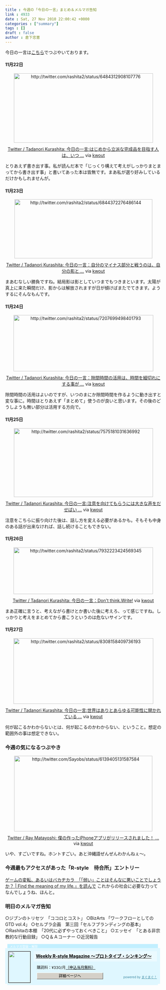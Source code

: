 ```yaml
---
title : 今週の「今日の一言」まとめ＆メルマガ告知
link : 4933
date : Sat, 27 Nov 2010 22:00:42 +0000
categories : ["summary"]
tags : []
draft : false
author : 倉下忠憲
---
```


今日の一言は<a href="http://twitter.com/rashita2 ">こちら</a>でつぶやいております。

<h4>11月22日</h4>
<div class="kwout" style="text-align: center;"><img src="http://kwout.com/cutout/s/9x/nx/5az_bor.jpg" alt="http://twitter.com/rashita2/status/6484312908107776" title="Twitter / Tadanori Kurashita: 今日の一言:はじめから立派な完成品を目指す人は、いつ ..." width="449" height="223" style="border: none;" usemap="#map_s9xnx5az" /><map id="map_s9xnx5az" name="map_s9xnx5az"><area coords="19,101,94,109" href="http://twitter.com/rashita2/status/6484312908107776" alt="" shape="rect" /><area coords="19,147,54,182" href="http://twitter.com/rashita2" alt="" shape="rect" /><area coords="70,146,157,168" href="http://twitter.com/rashita2" alt="" shape="rect" /></map><p style="margin-top: 10px; text-align: center;"><a href="http://twitter.com/rashita2/status/6484312908107776">Twitter / Tadanori Kurashita: 今日の一言:はじめから立派な完成品を目指す人は、いつ ...</a> via <a href="http://kwout.com/quote/s9xnx5az">kwout</a></p></div>
<!--more-->
とりあえず書き出す事。私が読んだ本で「じっくり構えて考えがしっかりまとまってから書き出す事」と書いてあった本は皆無です。まあ私が選り好みしているだけかもしれませんが。

<h4>11月23日</h4>
<div class="kwout" style="text-align: center;"><img src="http://kwout.com/cutout/a/55/kp/mv7_bor.jpg" alt="http://twitter.com/rashita2/status/6844372276486144" title="Twitter / Tadanori Kurashita: 今日の一言：自分のマイナス部分と戦うのは、自分の影と ..." width="445" height="190" style="border: none;" usemap="#map_a55kpmv7" /><map id="map_a55kpmv7" name="map_a55kpmv7"><area coords="16,69,90,77" href="http://twitter.com/rashita2/status/6844372276486144" alt="" shape="rect" /><area coords="16,115,51,150" href="http://twitter.com/rashita2" alt="" shape="rect" /><area coords="67,114,154,136" href="http://twitter.com/rashita2" alt="" shape="rect" /></map><p style="margin-top: 10px; text-align: center;"><a href="http://twitter.com/rashita2/status/6844372276486144">Twitter / Tadanori Kurashita: 今日の一言：自分のマイナス部分と戦うのは、自分の影と ...</a> via <a href="http://kwout.com/quote/a55kpmv7">kwout</a></p></div>
まあむなしい勝負ですね。結局影は影としていつまでもつきまといます。太陽が真上に来た瞬間だけ、影からは解放されますが日が傾けばまたでてきます。ようするにそんなもんです。
<h4>11月24日</h4>
<div class="kwout" style="text-align: center;"><img src="http://kwout.com/cutout/m/fm/7s/2uk_bor.jpg" alt="http://twitter.com/rashita2/status/7207699498401793" title="Twitter / Tadanori Kurashita: 今日の一言：隙間時間の活用は、時間を細切れにする事が ..." width="451" height="181" style="border: none;" usemap="#map_mfm7s2uk" /><map id="map_mfm7s2uk" name="map_mfm7s2uk"><area coords="19,72,91,80" href="http://twitter.com/rashita2/status/7207699498401793" alt="" shape="rect" /><area coords="19,105,54,141" href="http://twitter.com/rashita2" alt="" shape="rect" /><area coords="70,104,157,126" href="http://twitter.com/rashita2" alt="" shape="rect" /></map><p style="margin-top: 10px; text-align: center;"><a href="http://twitter.com/rashita2/status/7207699498401793">Twitter / Tadanori Kurashita: 今日の一言：隙間時間の活用は、時間を細切れにする事が ...</a> via <a href="http://kwout.com/quote/mfm7s2uk">kwout</a></p></div>
隙間時間の活用はよいのですが、いつのまにか隙間時間を作るように動き出すと変な事に。時間はとりあえず「まとめて」使うのが良いと思います。その後のどうしようも無い部分は活用する方向で。
<h4>11月25日</h4>
<div class="kwout" style="text-align: center;"><img src="http://kwout.com/cutout/c/xa/8n/ife_bor.jpg" alt="http://twitter.com/rashita2/status/7575181031636992" title="Twitter / Tadanori Kurashita: 今日の一言:注意を向けてもらうには大きな声をだせばい ..." width="449" height="221" style="border: none;" usemap="#map_cxa8nife" /><map id="map_cxa8nife" name="map_cxa8nife"><area coords="94,97,137,106" href="http://www.tweetdeck.com/" alt="" shape="rect" /><area coords="19,97,91,106" href="http://twitter.com/rashita2/status/7575181031636992" alt="" shape="rect" /><area coords="19,143,54,178" href="http://twitter.com/rashita2" alt="" shape="rect" /><area coords="70,142,157,165" href="http://twitter.com/rashita2" alt="" shape="rect" /></map><p style="margin-top: 10px; text-align: center;"><a href="http://twitter.com/rashita2/status/7575181031636992">Twitter / Tadanori Kurashita: 今日の一言:注意を向けてもらうには大きな声をだせばい ...</a> via <a href="http://kwout.com/quote/cxa8nife">kwout</a></p></div>
注意をこちらに振り向けた後は、話し方を変える必要があるかも。そもそも中身のある話が出来なければ、話し続けることもできない。
<h4>11月26日</h4>
<div class="kwout" style="text-align: center;"><img src="http://kwout.com/cutout/f/55/kp/mv7_bor.jpg" alt="http://twitter.com/rashita2/status/7932223424569345" title="Twitter / Tadanori Kurashita: 今日の一言：Don't think.Write!" width="450" height="150" style="border: none;" usemap="#map_f55kpmv7" /><map id="map_f55kpmv7" name="map_f55kpmv7"><area coords="19,42,62,50" href="http://twitter.com/rashita2/status/7932223424569345" alt="" shape="rect" /><area coords="19,75,54,111" href="http://twitter.com/rashita2" alt="" shape="rect" /><area coords="70,74,157,96" href="http://twitter.com/rashita2" alt="" shape="rect" /></map><p style="margin-top: 10px; text-align: center;"><a href="http://twitter.com/rashita2/status/7932223424569345">Twitter / Tadanori Kurashita: 今日の一言：Don't think.Write!</a> via <a href="http://kwout.com/quote/f55kpmv7">kwout</a></p></div>
まあ正確に言うと、考えながら書けとか書いた後に考えろ、って感じですね。しっかりと考えをまとめてから書こうというのは危ないサインです。
<h4>11月27日</h4>
<div class="kwout" style="text-align: center;"><img src="http://kwout.com/cutout/b/pd/dq/s2u_bor.jpg" alt="http://twitter.com/rashita2/status/8308158409736193" title="Twitter / Tadanori Kurashita: 今日の一言:世界はありとあらゆる可能性に開かれている ..." width="451" height="211" style="border: none;" usemap="#map_bpddqs2u" /><map id="map_bpddqs2u" name="map_bpddqs2u"><area coords="60,100,104,108" href="http://www.tweetdeck.com/" alt="" shape="rect" /><area coords="20,133,55,169" href="http://twitter.com/rashita2" alt="" shape="rect" /><area coords="71,133,158,155" href="http://twitter.com/rashita2" alt="" shape="rect" /><area coords="20,100,57,108" href="http://twitter.com/rashita2/status/8308158409736193" alt="" shape="rect" /></map><p style="margin-top: 10px; text-align: center;"><a href="http://twitter.com/rashita2/status/8308158409736193">Twitter / Tadanori Kurashita: 今日の一言:世界はありとあらゆる可能性に開かれている ...</a> via <a href="http://kwout.com/quote/bpddqs2u">kwout</a></p></div>
何が起こるかわからないとは、何が起こるのかわからない、ということ。想定の範囲外の事は想定できない。
<h3>今週の気になるつぶやき</h3>
<div class="kwout" style="text-align: center;"><img src="http://kwout.com/cutout/9/iz/z4/x5a_bor.jpg" alt="http://twitter.com/Sayobs/status/6139405131587584" title="Twitter / Ray Matayoshi: 僕の作ったiPhoneアプリがリリースされました！ ..." width="446" height="243" style="border: none;" usemap="#map_9izz4x5a" /><map id="map_9izz4x5a" name="map_9izz4x5a"><area coords="93,123,139,131" href="http://twitcasting.tv/" alt="" shape="rect" /><area coords="18,123,90,131" href="http://twitter.com/Sayobs/status/6139405131587584" alt="" shape="rect" /><area coords="18,95,226,117" href="http://moi.st/b1006" alt="" shape="rect" /><area coords="18,169,53,204" href="http://twitter.com/Sayobs" alt="" shape="rect" /><area coords="69,168,142,190" href="http://twitter.com/Sayobs" alt="" shape="rect" /><area coords="18,68,445,90" href="http://itunes.apple.com/jp/app/iokinawa/id404154639?mt=8" alt="" shape="rect" /></map><p style="margin-top: 10px; text-align: center;"><a href="http://twitter.com/Sayobs/status/6139405131587584">Twitter / Ray Matayoshi: 僕の作ったiPhoneアプリがリリースされました！ ...</a> via <a href="http://kwout.com/quote/9izz4x5a">kwout</a></p></div>
いや、すごいですね。ホントすごい。あと沖縄語ぜんぜんわかんねぇ〜。

<h3>今週最もアクセスがあった「R-style　待合所」エントリー</h3>
<a href="http://r-style.posterous.com/-find-the-meaning-of-my-life-10">ゲームの変転、あるいはバカヂカラ　「「弱い」ことはそんなに悪いことでしょうか？ | Find the meaning of my life.」を読んで</a>
これからの社会に必要な力ってなんでしょうね、ほんと。

<h3>明日のメルマガ告知</h3>

○ジブンのトリセツ　「ココロとコスト」
○BizArts 「ワークフローとしてのGTD vol.4」
○セルブラ企画　第三回「セルフブランディングの基本」
○Rashitaの本棚　「20代に必ずやっておくべきこと」
○エッセイ　「とある非宗教的な行動目録」
○Ｑ＆Ａコーナー
○近況報告

<div style="width:500px;margin-bottom:20px;">
<div style="height:13px;background:url(http://img.mag2.com/mag2/common/publ/pub-form/wide_b_left_top.gif) no-repeat left top;"><div style="height:13px;background:url(http://img.mag2.com/mag2/common/publ/pub-form/wide_b_right_top.gif) no-repeat right top;"><div style="margin:0 7px;padding-left:8px; height:13px; color:#fff; background:#c2efff url(http://img.mag2.com/mag2/common/publ/pub-form/wide_b_tit.gif) no-repeat left top; font-size:10px;">メルマガ登録・解除</div></div></div>
<div style="padding:10px 0;background:#dff7ff url(http://img.mag2.com/mag2/common/publ/pub-form/wide_b_bg.gif) repeat-x;font-size:12px;"><a href="http://www.mag2.com/m/0001185133.html" style="border:none;"><img src="http://www.mag2.com/images/MagazineCover/0001185133c.png" width="70" height="100" style="margin:0 10px; position:absolute; border:#000 1px solid;" /></a>
<div style="margin:0 10px 0 92px; position:relative; height:95px;">
<div style="padding:8px 7px; background-color: #ebfaff; font-weight:bold; font-size:14px; line-height:1.2;"><a href="http://www.mag2.com/m/0001185133.html" style="color:#000;">Weekly R-style Magazine ～プロトタイプ・シンキング～ </a></div>
<div style="padding:10px 0 0 10px;">購読料：&yen;330/月<a href="http://www.mag2.com/read/charge.html" style="color:#000;">（申込当月無料）</a></div><div style="margin:10px 0 0 10px; height:20px;position:relative;"><a href="http://www.mag2.com/m/0001185133.html" style="color:#000;text-decoration:none;"><span style="padding:2px 70px;border:#404040 1px solid;border-top-color:#fff;border-left-color:#fff;background-color:#d4d0c8;text-align:center;">詳細ページへ</span></a><span style="position:absolute; right:0; bottom:0; color:#3f8ba5; font-size:10px;">powered by <a href="http://www.mag2.com/" target="_blank" style="color:#3f8ba5;">まぐまぐ！</a></span></div></div>
</div>
<div style="height:4px;background:url(http://img.mag2.com/mag2/common/publ/pub-form/wide_b_left_bot.gif) no-repeat left top;"><div style="background:url(http://img.mag2.com/mag2/common/publ/pub-form/wide_b_right_bot.gif) no-repeat right top;"><div style="margin:0 7px;padding-left:8px; height:4px; background-color:#dff7ff; font-size:1px;">&nbsp;</div></div></div>
</div>
